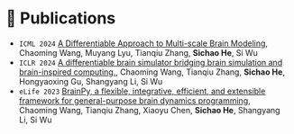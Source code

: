 # 📝 Publications 
- `ICML 2024` [A Differentiable Approach to Multi-scale Brain Modeling](https://openreview.net/pdf?id=a6cpnxdGq7), Chaoming Wang, Muyang Lyu, Tianqiu Zhang, <strong>Sichao He</strong>, Si Wu
- ``ICLR 2024`` [A differentiable brain simulator bridging brain simulation and brain-inspired computing.](https://openreview.net/pdf?id=AU2gS9ut61), Chaoming Wang, Tianqiu Zhang, <strong>Sichao He</strong>, Hongyaoxing Gu, Shangyang Li, Si Wu
- ``eLife 2023`` [BrainPy, a flexible, integrative, efficient, and extensible framework for general-purpose brain dynamics programming](https://elifesciences.org/articles/86365), Chaoming Wang, Tianqiu Zhang, Xiaoyu Chen, <strong>Sichao He</strong>, Shangyang Li, Si Wu
